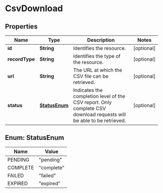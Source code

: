 # CsvDownload

## Properties
Name | Type | Description | Notes
------------ | ------------- | ------------- | -------------
**id** | **String** | Identifies the resource. |  [optional]
**recordType** | **String** | Identifies the type of the resource. |  [optional]
**url** | **String** | The URL at which the CSV file can be retrieved. |  [optional]
**status** | [**StatusEnum**](#StatusEnum) | Indicates the completion level of the CSV report. Only complete CSV download requests will be able to be retrieved. |  [optional]

<a name="StatusEnum"></a>
## Enum: StatusEnum
Name | Value
---- | -----
PENDING | &quot;pending&quot;
COMPLETE | &quot;complete&quot;
FAILED | &quot;failed&quot;
EXPIRED | &quot;expired&quot;

